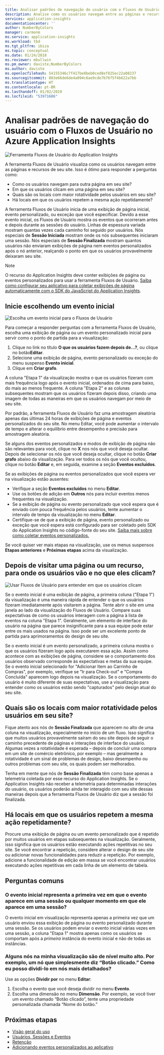 ```yaml
---
title: Analisar padrões de navegação do usuário com o Fluxos de Usuário no Azure Application Insights | Microsoft Docs
description: Analise como os usuários navegam entre as páginas e recursos de seu aplicativo Web.
services: application-insights
documentationcenter: ''
author: NumberByColors
manager: carmonm
ms.service: application-insights
ms.workload: tbd
ms.tgt_pltfrm: ibiza
ms.topic: conceptual
ms.date: 01/24/2018
ms.reviewer: mbullwin
ms.pm_owner: daviste;NumberByColors
ms.author: daviste
ms.openlocfilehash: 54155346c7f417be8beb0ced8ef825ec22a08237
ms.sourcegitcommit: 803e66de6de4a094c6ae9cde7b76f5f4b622a7bb
ms.translationtype: HT
ms.contentlocale: pt-BR
ms.lasthandoff: 01/02/2019
ms.locfileid: "53971606"
---
```

# <a name="analyze-user-navigation-patterns-with-user-flows-in-application-insights"></a>Analisar padrões de navegação do usuário com o Fluxos de Usuário no Azure Application Insights

![Ferramenta Fluxos de Usuário do Application Insights](./media/app-insights-usage-flows/00001-flows.png)

A ferramenta Fluxos de Usuário visualiza como os usuários navegam entre as páginas e recursos de seu site. Isso é ótimo para responder a perguntas como:

* Como os usuários navegam para outra página em seu site?
* Em que os usuários clicam em uma página em seu site?
* Quais são os locais com maior rotatividade pelos usuários em seu site?
* Há locais em que os usuários repetem a mesma ação repetidamente?

A ferramenta Fluxos de Usuário inicia de uma exibição de página inicial, evento personalizado, ou exceção que você especificar. Devido a esse evento inicial, os Fluxos de Usuário mostra os eventos que ocorreram antes e depois durante as sessões do usuário. Linhas de espessura variada mostram quantas vezes cada caminho foi seguido por usuários. Nós especiais de **Sessão Iniciada** mostram onde os nós subsequentes iniciaram uma sessão. Nós especiais de **Sessão Finalizada** mostram quantos usuários não enviaram exibições de página nem eventos personalizados após o nó anterior, realçando o ponto em que os usuários provavelmente deixaram seu site.

> [!NOTE]
> O recurso do Application Insights deve conter exibições de página ou eventos personalizados para usar a ferramenta Fluxos de Usuário. [Saiba como configurar seu aplicativo para coletar exibições de página automaticamente com o SDK do JavaScript do Application Insights](../azure-monitor/app/javascript.md).
>
>

## <a name="start-by-choosing-an-initial-event"></a>Inicie escolhendo um evento inicial

![Escolha um evento inicial para o Fluxos de Usuário](./media/app-insights-usage-flows/00002-flows-initial-event.png)

Para começar a responder perguntas com a ferramenta Fluxos de Usuário, escolha uma exibição de página ou um evento personalizado inicial para servir como o ponto de partida para a visualização:

1. Clique no link no título **O que os usuários fazem depois de...?**, ou clique no botão**Editar**.
2. Selecione uma exibição de página, evento personalizado ou exceção do menu suspenso **Evento inicial**.
3. Clique em **Criar grafo**.

A coluna "Etapa 1" da visualização mostra o que os usuários fizeram com mais frequência logo após o evento inicial, ordenados de cima para baixo, do mais ao menos frequente. A coluna "Etapa 2" e as colunas subsequentes mostram que os usuários fizeram depois disso, criando uma imagem de todas as maneiras em que os usuários navegam por meio de seu site.

Por padrão, a ferramenta Fluxos de Usuário faz uma amostragem aleatória apenas das últimas 24 horas de exibições de página e eventos personalizados do seu site. No menu Editar, você pode aumentar o intervalo de tempo e alterar o equilíbrio entre desempenho e precisão para amostragem aleatória.

Se alguns dos eventos personalizados e modos de exibição de página não são relevantes para você, clique no **X** nos nós que você deseja ocultar. Depois de selecionar os nós que você deseja ocultar, clique no botão **Criar grafo** abaixo da visualização. Para ver todos os nós que você ocultou, clique no botão **Editar** e, em seguida, examine a seção **Eventos excluídos**.

Se as exibições de página ou eventos personalizados que você espera ver na visualização estão ausentes:

* Verifique a seção **Eventos excluídos** no menu **Editar**.
* Use os botões de adição em **Outros** nós para incluir eventos menos frequentes na visualização.
* Se a exibição de página ou evento personalizado que você espera que é enviado com pouca frequência pelos usuários, tente aumentar o intervalo de tempo da visualização no menu **Editar**.
* Certifique-se de que a exibição de página, evento personalizado ou exceção que você espera está configurado para ser coletado pelo SDK do Application Insights no código-fonte do seu site. [Saiba mais sobre como coletar eventos personalizados.](../azure-monitor/app/api-custom-events-metrics.md)

Se você quiser ver mais etapas na visualização, use os menus suspensos **Etapas anteriores** e **Próximas etapas** acima da visualização.

## <a name="after-visiting-a-page-or-feature-where-do-users-go-and-what-do-they-click"></a>Depois de visitar uma página ou um recurso, para onde os usuários vão e no que eles clicam?

![Usar Fluxos de Usuário para entender em que os usuários clicam](./media/app-insights-usage-flows/00003-flows-one-step.png)

Se o evento inicial é uma exibição de página, a primeira coluna ("Etapa 1") da visualização é uma maneira rápida de entender o que os usuários fizeram imediatamente após visitarem a página. Tente abrir o site em uma janela ao lado da visualização do Fluxos de Usuário. Compare suas expectativas de como os usuários interagem com a página à lista de eventos na coluna "Etapa 1". Geralmente, um elemento de interface do usuário na página que parece insignificante para a sua equipe pode estar entre os mais usados na página. Isso pode ser um excelente ponto de partida para aprimoramentos do design de seu site.

Se o evento inicial é um evento personalizado, a primeira coluna mostra o que os usuários fizeram logo após executarem essa ação. Assim como acontece com as exibições de página, considere se o comportamento dos usuários observado corresponde às expectativas e metas da sua equipe. Se o evento inicial selecionado for "Adicionar Item ao Carrinho de Compras", por exemplo, verifique se "Ir para Check-out" e "Compra Concluída" aparecem logo depois na visualização. Se o comportamento do usuário é muito diferente de suas expectativas, use a visualização para entender como os usuários estão sendo "capturados" pelo design atual do seu site.

## <a name="where-are-the-places-that-users-churn-most-from-your-site"></a>Quais são os locais com maior rotatividade pelos usuários em seu site?

Fique atento aos nós de **Sessão Finalizada** que aparecem no alto de uma coluna na visualização, especialmente no início de um fluxo. Isso significa que muitos usuários provavelmente saíram do seu site depois de seguir o caminho precedente de páginas e interações de interface do usuário. Algumas vezes a rotatividade é esperada – depois de concluir uma compra em um site de comércio eletrônico, por exemplo – mas geralmente a rotatividade é um sinal de problemas de design, baixo desempenho ou outros problemas com seu site, os quais podem ser melhorados.

Tenha em mente que nós de **Sessão Finalizada** têm como base apenas a telemetria coletada por esse recurso do Application Insights. Se o Application Insights não receber a telemetria para determinadas interações do usuário, os usuários poderão ainda ter interagido com seu site dessas maneiras depois que a ferramenta Fluxos de Usuário diz que a sessão foi finalizada.

## <a name="are-there-places-where-users-repeat-the-same-action-over-and-over"></a>Há locais em que os usuários repetem a mesma ação repetidamente?

Procure uma exibição de página ou um evento personalizado que é repetido por muitos usuários em etapas subsequentes na visualização. Geralmente, isso significa que os usuários estão executando ações repetitivas no seu site. Se você encontrar a repetição, considere alterar o design de seu site ou adicionar novas funcionalidades para reduzir a repetição. Por exemplo, adicione a funcionalidade de edição em massa se você encontrar usuários executando ações repetitivas em cada linha de um elemento de tabela.

## <a name="common-questions"></a>Perguntas comuns

### <a name="does-the-initial-event-represent-the-first-time-the-event-appears-in-a-session-or-any-time-it-appears-in-a-session"></a>O evento inicial representa a primeira vez em que o evento aparece em uma sessão ou qualquer momento em que ele aparece em uma sessão?

O evento inicial em visualização representa apenas a primeira vez que um usuário enviou essa exibição de página ou evento personalizado durante uma sessão. Se os usuários podem enviar o evento inicial várias vezes em uma sessão, a coluna "Etapa 1" mostra apenas como os usuários se comportam após a *primeira* instância do evento inicial e não de todas as instâncias.

### <a name="some-of-the-nodes-in-my-visualization-are-too-high-level-for-example-a-node-that-just-says-button-clicked-how-can-i-break-it-down-into-more-detailed-nodes"></a>Alguns nós na minha visualização são de nível muito alto. Por exemplo, um nó que simplesmente diz “Botão clicado.” Como eu posso dividi-lo em nós mais detalhados?

Use as opções **Dividir por** no menu **Editar**:

1. Escolha o evento que você deseja dividir no menu **Evento**.
2. Escolha uma dimensão no menu **Dimensão**. Por exemplo, se você tiver um evento chamado “Botão clicado”, tente uma propriedade personalizada chamada “Nome do botão.”

## <a name="next-steps"></a>Próximas etapas

* [Visão geral do uso](app-insights-usage-overview.md)
* [Usuários, Sessões e Eventos](app-insights-usage-segmentation.md)
* [Retenção](app-insights-usage-retention.md)
* [Adicionando eventos personalizados ao aplicativo](../azure-monitor/app/api-custom-events-metrics.md)